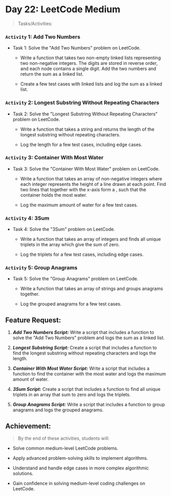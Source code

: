 # Day 22: LeetCode Medium

> Tasks/Activities:

### `Activity` 1: Add Two Numbers
- Task 1: Solve the "Add Two Numbers" problem on LeetCode.

    - Write a function that takes two non-empty linked lists representing two non-negative integers. The digits are stored in reverse order, and each node contains a single digit. Add the two numbers and return the sum as a linked list.

    - Create a few test cases with linked lists and log the sum as a linked list.

### `Activity` 2: Longest Substring Without Repeating Characters
- Task 2: Solve the "Longest Substring Without Repeating Characters" problem on LeetCode.

    - Write a function that takes a string and returns the length of the longest substring without repeating characters.

    - Log the length for a few test cases, including edge cases.

### `Activity` 3: Container With Most Water
- Task 3: Solve the "Container With Most Water" problem on LeetCode.

    - Write a function that takes an array of non-negative integers where each integer represents the height of a line drawn at each
point. Find two lines that together with the x-axis form a , such that the container holds the most water.

    - Log the maximum amount of water for a few test cases.

### `Activity` 4: 3Sum
- Task 4: Solve the "3Sum" problem on LeetCode.

    - Write a function that takes an array of integers and finds all unique triplets in the array which give the sum of zero.

    - Log the triplets for a few test cases, including edge cases.

### `Activity` 5: Group Anagrams
- Task 5: Solve the "Group Anagrams" problem on LeetCode.

    - Write a function that takes an array of strings and groups anagrams together.

    - Log the grouped anagrams for a few test cases.

## Feature Request:

1. ***Add Two Numbers Script:*** Write a script that includes a function to solve the "Add Two Numbers" problem and logs the sum as a linked list.

2. ***Longest Substring Script:*** Create a script that includes a function to find the longest substring without repeating characters and logs the length.

3. ***Container With Most Water Script:*** Write a script that includes a function to find the container with the most water and logs the maximum amount of water.

4. ***3Sum Script:*** Create a script that includes a function to find all unique triplets in an array that sum to zero and logs the triplets.

5. ***Group Anagrams Script:*** Write a script that includes a function to group anagrams and logs the grouped anagrams.

## Achievement:

> By the end of these activities, students will:

- Solve common medium-level LeetCode problems.

- Apply advanced problem-solving skills to implement algorithms.

- Understand and handle edge cases in more complex algorithmic solutions.

- Gain confidence in solving medium-level coding challenges on LeetCode.
